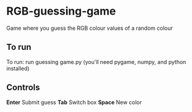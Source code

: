 # RGB-guessing-game
Game where you guess the RGB colour values of a random colour


## To run
To run: run guessing game.py (you'll need pygame, numpy, and python installed)

## Controls
**Enter** Submit guess 
**Tab** Switch box
**Space** New color
